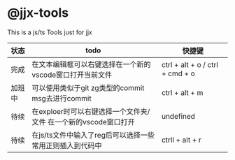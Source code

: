 # @jjx-tools

This is a js/ts Tools just for jjx


| 状态 | todo | 快捷键 |
| --- | --- | --- |
| 完成 | 在文本编辑框可以右键选择在一个新的vscode窗口打开当前文件 | ctrl + alt + o / ctrl + cmd + o|
| 加班中 | 可以使用类似于git zg类型的commit msg去进行commit | ctrl + alt + m|
|待续 | 在exploer时可以右键选择一个文件夹/文件 在一个新的vscode窗口打开 | undefined |
| 待续 | 在js/ts文件中输入了reg后可以选择一些常用正则插入到代码中 |  ctrll + alt + r |